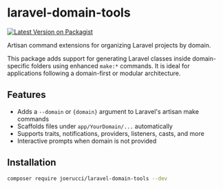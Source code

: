 # laravel-domain-tools
[![Latest Version on Packagist](https://img.shields.io/packagist/v/joerucci/laravel-domain-tools.svg?style=flat-square)](https://packagist.org/packages/joerucci/laravel-domain-tools)

Artisan command extensions for organizing Laravel projects by domain.

This package adds support for generating Laravel classes inside domain-specific folders using enhanced `make:*` commands. It is ideal for applications following a domain-first or modular architecture.

## Features

- Adds a `--domain` or `{domain}` argument to Laravel's artisan make commands
- Scaffolds files under `app/YourDomain/...` automatically
- Supports traits, notifications, providers, listeners, casts, and more
- Interactive prompts when domain is not provided

## Installation

```bash
composer require joerucci/laravel-domain-tools --dev